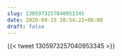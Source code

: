 ```yaml
---
slug: 1305973257040953345
date: 2020-09-15 20:54:22+00:00
draft: false
---
```


{{< tweet 1305973257040953345 >}}
